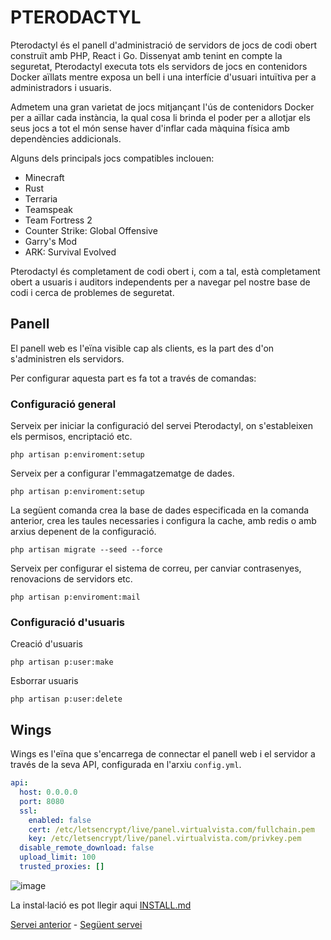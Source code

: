 # PTERODACTYL

Pterodactyl és el panell d'administració de servidors de jocs de codi obert construït amb PHP, React i Go. Dissenyat amb tenint en compte la seguretat, Pterodactyl executa tots els servidors de jocs en contenidors Docker aïllats mentre exposa un bell i una interfície d'usuari intuïtiva per a administradors i usuaris.

Admetem una gran varietat de jocs mitjançant l'ús de contenidors Docker per a aïllar cada instància, la qual cosa li brinda el poder per a allotjar els seus jocs a tot el món sense haver d'inflar cada màquina física amb dependències addicionals.


Alguns dels principals jocs compatibles inclouen:

- Minecraft
- Rust
- Terraria
- Teamspeak
- Team Fortress 2
- Counter Strike: Global Offensive
- Garry's Mod
- ARK: Survival Evolved

Pterodactyl és completament de codi obert i, com a tal, està completament obert a usuaris i auditors independents per a navegar pel nostre base de codi i cerca de problemes de seguretat.

## Panell
El panell web es l'eïna visible cap als clients, es la part des d'on s'administren els servidors.

Per configurar aquesta part es fa tot a través de comandas:

### Configuració general

Serveix per iniciar la configuració del servei Pterodactyl, on s'estableixen els permisos, encriptació etc.
```console
php artisan p:enviroment:setup
```

Serveix per a configurar l'emmagatzematge de dades.
```console
php artisan p:enviroment:setup
```

La següent comanda crea la base de dades especificada en la comanda anterior, crea les taules necessaries i configura la cache, amb redis o amb arxius depenent de la configuració.
```console
php artisan migrate --seed --force
```

Serveix per configurar el sistema de correu, per canviar contrasenyes, renovacions de servidors etc.
```console
php artisan p:enviroment:mail
```

### Configuració d'usuaris

Creació d'usuaris
```console
php artisan p:user:make
```

Esborrar usuaris
```console
php artisan p:user:delete
```
## Wings
Wings es l'eïna que s'encarrega de connectar el panell web i el servidor a través de la seva API, configurada en l'arxiu `config.yml`.

```yml
api:
  host: 0.0.0.0
  port: 8080
  ssl:
    enabled: false
    cert: /etc/letsencrypt/live/panel.virtualvista.com/fullchain.pem
    key: /etc/letsencrypt/live/panel.virtualvista.com/privkey.pem
  disable_remote_download: false
  upload_limit: 100
  trusted_proxies: []
```


![image](https://github.com/Proyecto-Sintesi/configs/assets/122394285/e237c539-11d5-4a13-9013-07ae5e32bdc9)


La instal·lació es pot llegir aqui [INSTALL.md](https://github.com/Proyecto-Sintesi/configs/blob/main/etc/pterodactyl/INSTALL.md)

<p><a href="https://github.com/Proyecto-Sintesi/configs/tree/main/etc/nginx/sites-enabled">Servei anterior</a> - <a href="https://github.com/Proyecto-Sintesi/configs/blob/main/etc/mailcow">Següent servei</a></p>
